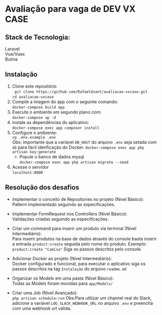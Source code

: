 # Avaliação para vaga de DEV VX CASE

## Stack de Tecnologia:  
Laravel  
Vue/Vuex  
Bulma  

## Instalação
 1. Clone este repositório  
 ` git clone https://github.com/Rafaeldsant/avaliacao-vxcase.git`  
 `cd avaliacao-vxcase`  
 2. Compile a imagem do app com o seguinte comando:  
 `docker-compose build app`  
 3. Execute o ambiente em segundo plano com:  
 `docker-compose up -d`
 4. Instale as dependências do aplicativo:  
 `docker-compose exec app composer install`
 4. Configure o ambiente:  
 `cp .env.example .env`  
 Obs: importante que a variável `DB_HOST` do arquivo `.env` seja setada com `db` para fácil idenficação do Docker.
 `docker-compose exec app php artisan key:generate`  
    - Popule o banco de dados mysql  
 `docker-compose exec app php artisan migrate --seed`  
 4. Acesse o servidor  
 `localhost:8000`  


## Resolução dos desafios

- Implementar o conceito de Repositories no projeto (Nível Básico):  
	Pattern implementado seguindo as especificações.

- Implementar FormRequest nos Controllers (Nível Básico):  
	Validações criadas seguindo as especificações.

- Criar um command para inserir um produto via terminal (Nível Intermediário):  
	Para inserir produtos na base de dados através do console basta inserir a entrada `product:create` seguida pelo nome do produto.
	Exemplo: `product:create "Camisa"`
	Siga os passos descritos pelo console.

- Adicionar Docker ao projeto (Nível Intermediário):  
	Docker configurado e funcional, para executar o aplicativo siga os passos descritos na tag `Instalação` do arquivo `readme.md`

- Organizar os Models em uma pasta (Nível Básico):  
	Todas as Models foram movidas para `app/Models/`

- Criar uma Job (Nível Avançado):  
	`php artisan schedule:run`
	Obs:Para utilizar um channel real do Slack, adicione a variável `LOG_SLACK_WEBHOOK_URL` no arquivo `.env` e preencha com uma webhook url válida.
